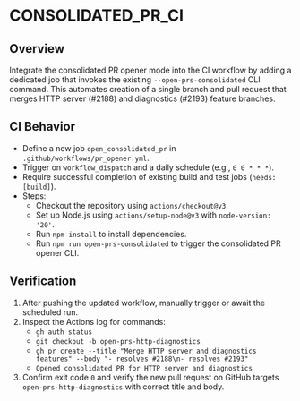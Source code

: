 # CONSOLIDATED_PR_CI

## Overview
Integrate the consolidated PR opener mode into the CI workflow by adding a dedicated job that invokes the existing `--open-prs-consolidated` CLI command. This automates creation of a single branch and pull request that merges HTTP server (#2188) and diagnostics (#2193) feature branches.

## CI Behavior
- Define a new job `open_consolidated_pr` in `.github/workflows/pr_opener.yml`.
- Trigger on `workflow_dispatch` and a daily schedule (e.g., `0 0 * * *`).
- Require successful completion of existing build and test jobs (`needs: [build]`).
- Steps:
  - Checkout the repository using `actions/checkout@v3`.
  - Set up Node.js using `actions/setup-node@v3` with `node-version: '20'`.
  - Run `npm install` to install dependencies.
  - Run `npm run open-prs-consolidated` to trigger the consolidated PR opener CLI.

## Verification
1. After pushing the updated workflow, manually trigger or await the scheduled run.
2. Inspect the Actions log for commands:
   - `gh auth status`
   - `git checkout -b open-prs-http-diagnostics`
   - `gh pr create --title "Merge HTTP server and diagnostics features" --body "- resolves #2188\n- resolves #2193"`
   - `Opened consolidated PR for HTTP server and diagnostics`
3. Confirm exit code `0` and verify the new pull request on GitHub targets `open-prs-http-diagnostics` with correct title and body.